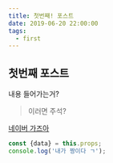 ```yaml
---
title: 첫번째! 포스트
date: 2019-06-20 22:00:00
tags:
  - first
---
```

## 첫번째 포스트
내용 들어가는거?
>이러면 주석?

[네이버 가즈아](https://naver.com)

```js
const {data} = this.props;
console.log('내가 짱이다 ㄱ');

```
